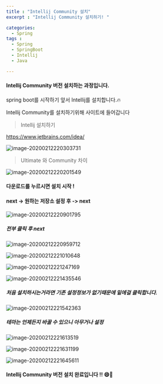 ```yaml
---
title : "Intellij Community 설치"
excerpt : "Intellij Community 설치하기! "

categories:
  - Spring
tags :
  - Spring
  - SpringBoot
  - Intellij
  - Java

---
```


####   Intellij Community 버전 설치하는 과정입니다.

spring boot를 시작하기 앞서 Intellij를 설치합니다.:fire:

Intellij Community를 설치하기위해 사이트에 들어갑니다

> Intellij 설치하기

[https://www.jetbrains.com/idea/ ](https://www.jetbrains.com/idea/)

![image-20200212220303731](https://user-images.githubusercontent.com/53978090/74340539-6b3b7980-4de9-11ea-9a98-f9ba18be61ef.png)
> Ultimate 와 Community 차이

![image-20200212220201549](https://user-images.githubusercontent.com/53978090/74340505-5b239a00-4de9-11ea-96e7-a0456dcb7215.png)


#### 다운로드를 누르시면 설치 시작 !

#### next -> 원하는 저장소 설정 후 -> next 

![image-20200212220901795](https://user-images.githubusercontent.com/53978090/74340565-78586880-4de9-11ea-8b97-8eb59736f9b9.png)



##### 전부 클릭 후 next



![image-20200212220959712](https://user-images.githubusercontent.com/53978090/74340583-81e1d080-4de9-11ea-8729-840ceb435f94.png)

![image-20200212221010648](https://user-images.githubusercontent.com/53978090/74340599-87d7b180-4de9-11ea-81b4-602ceed50803.png)

![image-20200212221247169](https://user-images.githubusercontent.com/53978090/74340623-9625cd80-4de9-11ea-8ca9-d09d6af456ed.png)

![image-20200212221435546](https://user-images.githubusercontent.com/53978090/74340632-9cb44500-4de9-11ea-89e5-d1feda8d0a58.png)
##### 처음 설치하시는거라면 기존 설정정보가 없기때문에 밑에걸 클릭합니다.

![image-20200212221542363](https://user-images.githubusercontent.com/53978090/74340675-afc71500-4de9-11ea-85ea-18c4407f2a60.png)
##### 테마는 언제든지 바꿀 수 있으니 아무거나 설정


![image-20200212221613519](https://user-images.githubusercontent.com/53978090/74340678-b2296f00-4de9-11ea-9a97-c46a282e19cc.png)

![image-20200212221631199](https://user-images.githubusercontent.com/53978090/74340681-b35a9c00-4de9-11ea-8d2d-edd689cfdf41.png)

![image-20200212221645611](https://user-images.githubusercontent.com/53978090/74340684-b48bc900-4de9-11ea-9389-60a29e2358c7.png)




#### Intellij Community 버전 설치 완료입니다 !!  :smile::raised_hands:



